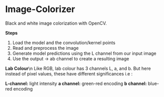# Image-Colorizer
Black and white image colorization with OpenCV.

**Steps**
1. Load the model and the convolution/kernel points
2. Read and preprocess the image
3. Generate model predictions using the L channel from our input image
4. Use the output -> ab channel to create a resulting image

**Lab Colour**\n
Like RGB, lab colour has 3 channels L, a, and b. But here instead of pixel values, these have different significances i.e :

**L-channel:** light intensity
**a channel:** green-red encoding
**b channel:** blue-red encoding

